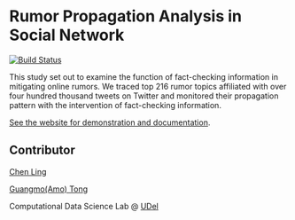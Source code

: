 # Rumor Propagation Analysis in Social Network

[![Build Status](https://travis-ci.org/nicolas-van/bootstrap-4-github-pages.svg?branch=master)](https://travis-ci.org/nicolas-van/bootstrap-4-github-pages)

This study set out to examine the function of fact-checking information in mitigating online rumors. We traced top 216 rumor topics affiliated with over four hundred thousand tweets on Twitter and monitored their propagation pattern with the intervention of fact-checking information.

[See the website for demonstration and documentation](https://lingchen0331.github.io/rumor-propagation/).

## Contributor
[Chen Ling](mailto:lingchen@udel.edu)   

[Guangmo(Amo) Tong](http://udel.edu/~amotong/)  

Computational Data Science Lab @ [UDel](https://www.cis.udel.edu/)

